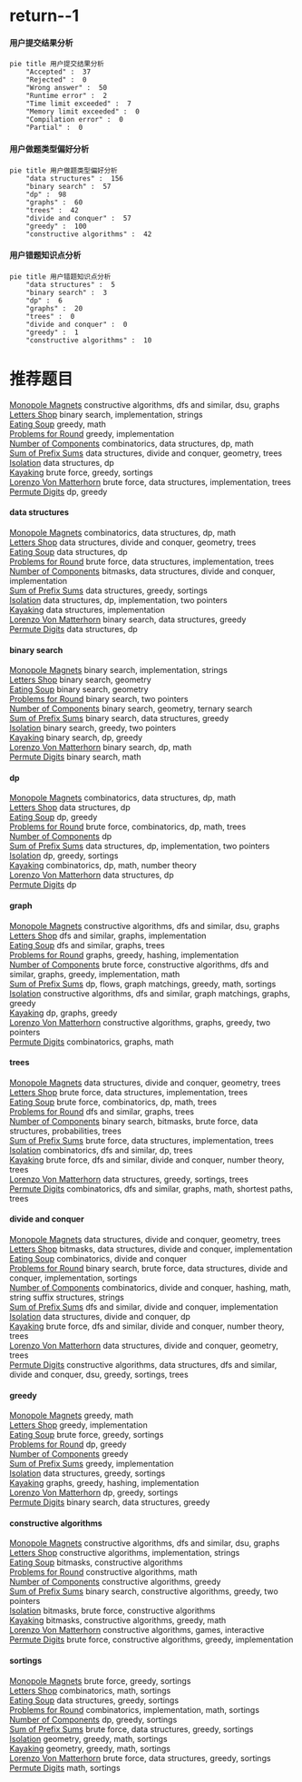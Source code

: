 # return--1
<!-- tabs:start -->
#### **用户提交结果分析**

```mermaid
pie title 用户提交结果分析
    "Accepted" :  37
    "Rejected" :  0
    "Wrong answer" :  50
    "Runtime error" :  2
    "Time limit exceeded" :  7
    "Memory limit exceeded" :  0
    "Compilation error" :  0
    "Partial" :  0
```
#### **用户做题类型偏好分析**

```mermaid
pie title 用户做题类型偏好分析
    "data structures" :  156
    "binary search" :  57
    "dp" :  98
    "graphs" :  60
    "trees" :  42
    "divide and conquer" :  57
    "greedy" :  100
    "constructive algorithms" :  42
```
#### **用户错题知识点分析**

```mermaid
pie title 用户错题知识点分析
    "data structures" :  5
    "binary search" :  3
    "dp" :  6
    "graphs" :  20
    "trees" :  0
    "divide and conquer" :  0
    "greedy" :  1
    "constructive algorithms" :  10
```
<!-- tabs:end -->
# 推荐题目
[Monopole Magnets](http://codeforces.com/problemset/problem/1344/B)		constructive algorithms,
                        dfs and similar,
                        dsu,
                        graphs		  
[Letters Shop](http://codeforces.com/problemset/problem/1187/B)		binary search,
                        implementation,
                        strings		  
[Eating Soup](http://codeforces.com/problemset/problem/1163/A)		greedy,
                        math		  
[Problems for Round](http://codeforces.com/problemset/problem/673/B)		greedy,
                        implementation		  
[Number of Components](http://codeforces.com/problemset/problem/1151/E)		combinatorics,
                        data structures,
                        dp,
                        math		  
[Sum of Prefix Sums](http://codeforces.com/problemset/problem/1303/G)		data structures,
                        divide and conquer,
                        geometry,
                        trees		  
[Isolation](http://codeforces.com/problemset/problem/1129/D)		data structures,
                        dp		  
[Kayaking](http://codeforces.com/problemset/problem/863/B)		brute force,
                        greedy,
                        sortings		  
[Lorenzo Von Matterhorn](http://codeforces.com/problemset/problem/696/A)		brute force,
                        data structures,
                        implementation,
                        trees		  
[Permute Digits](http://codeforces.com/problemset/problem/915/C)		dp,
                        greedy		  
<!-- tabs:start -->
#### **data structures**
[Monopole Magnets](http://codeforces.com/problemset/problem/1151/E)		combinatorics,
                        data structures,
                        dp,
                        math		  
[Letters Shop](http://codeforces.com/problemset/problem/1303/G)		data structures,
                        divide and conquer,
                        geometry,
                        trees		  
[Eating Soup](http://codeforces.com/problemset/problem/1129/D)		data structures,
                        dp		  
[Problems for Round](http://codeforces.com/problemset/problem/696/A)		brute force,
                        data structures,
                        implementation,
                        trees		  
[Number of Components](http://codeforces.com/problemset/problem/1146/E)		bitmasks,
                        data structures,
                        divide and conquer,
                        implementation		  
[Sum of Prefix Sums](http://codeforces.com/problemset/problem/1165/B)		data structures,
                        greedy,
                        sortings		  
[Isolation](http://codeforces.com/problemset/problem/1196/D2)		data structures,
                        dp,
                        implementation,
                        two pointers		  
[Kayaking](http://codeforces.com/problemset/problem/44/G)		data structures,
                        implementation		  
[Lorenzo Von Matterhorn](http://codeforces.com/problemset/problem/1469/F)		binary search,
                        data structures,
                        greedy		  
[Permute Digits](http://codeforces.com/problemset/problem/1455/G)		data structures,
                        dp		  
#### **binary search**
[Monopole Magnets](http://codeforces.com/problemset/problem/1187/B)		binary search,
                        implementation,
                        strings		  
[Letters Shop](http://codeforces.com/problemset/problem/198/C)		binary search,
                        geometry		  
[Eating Soup](http://codeforces.com/problemset/problem/607/E)		binary search,
                        geometry		  
[Problems for Round](http://codeforces.com/problemset/problem/939/C)		binary search,
                        two pointers		  
[Number of Components](http://codeforces.com/problemset/problem/1394/C)		binary search,
                        geometry,
                        ternary search		  
[Sum of Prefix Sums](http://codeforces.com/problemset/problem/1469/F)		binary search,
                        data structures,
                        greedy		  
[Isolation](https://codeforces.com/contest/957/problem/C)		binary search,
                        greedy,
                        two pointers		  
[Kayaking](http://codeforces.com/problemset/problem/11/E)		binary search,
                        dp,
                        greedy		  
[Lorenzo Von Matterhorn](http://codeforces.com/problemset/problem/889/E)		binary search,
                        dp,
                        math		  
[Permute Digits](https://codeforces.com/contest/1011/problem/C)		binary search,
                        math		  
#### **dp**
[Monopole Magnets](http://codeforces.com/problemset/problem/1151/E)		combinatorics,
                        data structures,
                        dp,
                        math		  
[Letters Shop](http://codeforces.com/problemset/problem/1129/D)		data structures,
                        dp		  
[Eating Soup](http://codeforces.com/problemset/problem/915/C)		dp,
                        greedy		  
[Problems for Round](https://codeforces.com/contest/1113/problem/F)		brute force,
                        combinatorics,
                        dp,
                        math,
                        trees		  
[Number of Components](http://codeforces.com/problemset/problem/132/C)		dp		  
[Sum of Prefix Sums](http://codeforces.com/problemset/problem/1196/D2)		data structures,
                        dp,
                        implementation,
                        two pointers		  
[Isolation](http://codeforces.com/problemset/problem/1286/A)		dp,
                        greedy,
                        sortings		  
[Kayaking](http://codeforces.com/problemset/problem/839/D)		combinatorics,
                        dp,
                        math,
                        number theory		  
[Lorenzo Von Matterhorn](http://codeforces.com/problemset/problem/1455/G)		data structures,
                        dp		  
[Permute Digits](http://codeforces.com/problemset/problem/730/J)		dp		  
#### **graph**
[Monopole Magnets](http://codeforces.com/problemset/problem/1344/B)		constructive algorithms,
                        dfs and similar,
                        dsu,
                        graphs		  
[Letters Shop](http://codeforces.com/problemset/problem/1033/A)		dfs and similar,
                        graphs,
                        implementation		  
[Eating Soup](http://codeforces.com/problemset/problem/864/F)		dfs and similar,
                        graphs,
                        trees		  
[Problems for Round](http://codeforces.com/problemset/problem/1156/G)		graphs,
                        greedy,
                        hashing,
                        implementation		  
[Number of Components](http://codeforces.com/problemset/problem/1487/C)		brute force,
                        constructive algorithms,
                        dfs and similar,
                        graphs,
                        greedy,
                        implementation,
                        math		  
[Sum of Prefix Sums](http://codeforces.com/problemset/problem/1437/C)		dp,
                        flows,
                        graph matchings,
                        greedy,
                        math,
                        sortings		  
[Isolation](http://codeforces.com/problemset/problem/1470/D)		constructive algorithms,
                        dfs and similar,
                        graph matchings,
                        graphs,
                        greedy		  
[Kayaking](http://codeforces.com/problemset/problem/1476/C)		dp,
                        graphs,
                        greedy		  
[Lorenzo Von Matterhorn](http://codeforces.com/problemset/problem/1304/D)		constructive algorithms,
                        graphs,
                        greedy,
                        two pointers		  
[Permute Digits](http://codeforces.com/problemset/problem/1475/C)		combinatorics,
                        graphs,
                        math		  
#### **trees**
[Monopole Magnets](http://codeforces.com/problemset/problem/1303/G)		data structures,
                        divide and conquer,
                        geometry,
                        trees		  
[Letters Shop](http://codeforces.com/problemset/problem/696/A)		brute force,
                        data structures,
                        implementation,
                        trees		  
[Eating Soup](https://codeforces.com/contest/1113/problem/F)		brute force,
                        combinatorics,
                        dp,
                        math,
                        trees		  
[Problems for Round](http://codeforces.com/problemset/problem/864/F)		dfs and similar,
                        graphs,
                        trees		  
[Number of Components](http://codeforces.com/problemset/problem/1479/D)		binary search,
                        bitmasks,
                        brute force,
                        data structures,
                        probabilities,
                        trees		  
[Sum of Prefix Sums](http://codeforces.com/problemset/problem/1511/C)		brute force,
                        data structures,
                        implementation,
                        trees		  
[Isolation](http://codeforces.com/problemset/problem/1499/F)		combinatorics,
                        dfs and similar,
                        dp,
                        trees		  
[Kayaking](http://codeforces.com/problemset/problem/1491/E)		brute force,
                        dfs and similar,
                        divide and conquer,
                        number theory,
                        trees		  
[Lorenzo Von Matterhorn](http://codeforces.com/problemset/problem/1466/D)		data structures,
                        greedy,
                        sortings,
                        trees		  
[Permute Digits](http://codeforces.com/problemset/problem/1495/D)		combinatorics,
                        dfs and similar,
                        graphs,
                        math,
                        shortest paths,
                        trees		  
#### **divide and conquer**
[Monopole Magnets](http://codeforces.com/problemset/problem/1303/G)		data structures,
                        divide and conquer,
                        geometry,
                        trees		  
[Letters Shop](http://codeforces.com/problemset/problem/1146/E)		bitmasks,
                        data structures,
                        divide and conquer,
                        implementation		  
[Eating Soup](http://codeforces.com/problemset/problem/414/C)		combinatorics,
                        divide and conquer		  
[Problems for Round](http://codeforces.com/problemset/problem/1461/D)		binary search,
                        brute force,
                        data structures,
                        divide and conquer,
                        implementation,
                        sortings		  
[Number of Components](http://codeforces.com/problemset/problem/1466/G)		combinatorics,
                        divide and conquer,
                        hashing,
                        math,
                        string suffix structures,
                        strings		  
[Sum of Prefix Sums](http://codeforces.com/problemset/problem/1490/D)		dfs and similar,
                        divide and conquer,
                        implementation		  
[Isolation](https://codeforces.com/contest/1483/problem/C)		data structures,
                        divide and conquer,
                        dp		  
[Kayaking](http://codeforces.com/problemset/problem/1491/E)		brute force,
                        dfs and similar,
                        divide and conquer,
                        number theory,
                        trees		  
[Lorenzo Von Matterhorn](http://codeforces.com/problemset/problem/1303/G)		data structures,
                        divide and conquer,
                        geometry,
                        trees		  
[Permute Digits](http://codeforces.com/problemset/problem/1494/D)		constructive algorithms,
                        data structures,
                        dfs and similar,
                        divide and conquer,
                        dsu,
                        greedy,
                        sortings,
                        trees		  
#### **greedy**
[Monopole Magnets](http://codeforces.com/problemset/problem/1163/A)		greedy,
                        math		  
[Letters Shop](http://codeforces.com/problemset/problem/673/B)		greedy,
                        implementation		  
[Eating Soup](http://codeforces.com/problemset/problem/863/B)		brute force,
                        greedy,
                        sortings		  
[Problems for Round](http://codeforces.com/problemset/problem/915/C)		dp,
                        greedy		  
[Number of Components](http://codeforces.com/problemset/problem/802/A)		greedy		  
[Sum of Prefix Sums](http://codeforces.com/problemset/problem/903/A)		greedy,
                        implementation		  
[Isolation](http://codeforces.com/problemset/problem/1165/B)		data structures,
                        greedy,
                        sortings		  
[Kayaking](http://codeforces.com/problemset/problem/1156/G)		graphs,
                        greedy,
                        hashing,
                        implementation		  
[Lorenzo Von Matterhorn](http://codeforces.com/problemset/problem/1286/A)		dp,
                        greedy,
                        sortings		  
[Permute Digits](http://codeforces.com/problemset/problem/1469/F)		binary search,
                        data structures,
                        greedy		  
#### **constructive algorithms**
[Monopole Magnets](http://codeforces.com/problemset/problem/1344/B)		constructive algorithms,
                        dfs and similar,
                        dsu,
                        graphs		  
[Letters Shop](http://codeforces.com/problemset/problem/672/B)		constructive algorithms,
                        implementation,
                        strings		  
[Eating Soup](http://codeforces.com/problemset/problem/878/A)		bitmasks,
                        constructive algorithms		  
[Problems for Round](http://codeforces.com/problemset/problem/1455/B)		constructive algorithms,
                        math		  
[Number of Components](http://codeforces.com/problemset/problem/1493/A)		constructive algorithms,
                        greedy		  
[Sum of Prefix Sums](http://codeforces.com/problemset/problem/1463/D)		binary search,
                        constructive algorithms,
                        greedy,
                        two pointers		  
[Isolation](https://codeforces.com/contest/1456/problem/B)		bitmasks,
                        brute force,
                        constructive algorithms		  
[Kayaking](http://codeforces.com/problemset/problem/1492/D)		bitmasks,
                        constructive algorithms,
                        greedy,
                        math		  
[Lorenzo Von Matterhorn](https://codeforces.com/contest/1504/problem/D)		constructive algorithms,
                        games,
                        interactive		  
[Permute Digits](https://codeforces.com/contest/1483/problem/A)		brute force,
                        constructive algorithms,
                        greedy,
                        implementation		  
#### **sortings**
[Monopole Magnets](http://codeforces.com/problemset/problem/863/B)		brute force,
                        greedy,
                        sortings		  
[Letters Shop](http://codeforces.com/problemset/problem/272/D)		combinatorics,
                        math,
                        sortings		  
[Eating Soup](http://codeforces.com/problemset/problem/1165/B)		data structures,
                        greedy,
                        sortings		  
[Problems for Round](http://codeforces.com/problemset/problem/817/B)		combinatorics,
                        implementation,
                        math,
                        sortings		  
[Number of Components](http://codeforces.com/problemset/problem/1286/A)		dp,
                        greedy,
                        sortings		  
[Sum of Prefix Sums](http://codeforces.com/problemset/problem/1497/A)		brute force,
                        data structures,
                        greedy,
                        sortings		  
[Isolation](https://codeforces.com/contest/1496/problem/C)		geometry,
                        greedy,
                        math,
                        sortings		  
[Kayaking](http://codeforces.com/problemset/problem/1495/A)		geometry,
                        greedy,
                        math,
                        sortings		  
[Lorenzo Von Matterhorn](http://codeforces.com/problemset/problem/1497/A)		brute force,
                        data structures,
                        greedy,
                        sortings		  
[Permute Digits](http://codeforces.com/problemset/problem/1427/A)		math,
                        sortings		  
<!-- tabs:end -->
